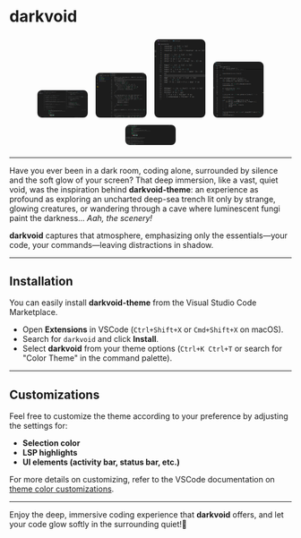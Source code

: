 # darkvoid

<p align="center">
  <img src="assets/p1.png" alt="darkvoid preview 1" width="18%" style="border-radius: 8px; margin: 5px;">
  <img src="assets/p2.png" alt="darkvoid preview 2" width="18%" style="border-radius: 8px; margin: 5px;">
  <img src="assets/p3.png" alt="darkvoid preview 3" width="18%" style="border-radius: 8px; margin: 5px;">
  <img src="assets/p4.png" alt="darkvoid preview 4" width="18%" style="border-radius: 8px; margin: 5px;">
  <img src="assets/p5.png" alt="darkvoid preview 5" width="18%" style="border-radius: 8px; margin: 5px;">
</p>

---

Have you ever been in a dark room, coding alone, surrounded by silence and the soft glow of your screen? That deep immersion, like a vast, quiet void, was the inspiration behind **darkvoid-theme**: an experience as profound as exploring an uncharted deep-sea trench lit only by strange, glowing creatures, or wandering through a cave where luminescent fungi paint the darkness... _Aah, the scenery!_

**darkvoid** captures that atmosphere, emphasizing only the essentials—your code, your commands—leaving distractions in shadow.

---

## Installation

You can easily install **darkvoid-theme** from the Visual Studio Code Marketplace.

- Open **Extensions** in VSCode (`Ctrl+Shift+X` or `Cmd+Shift+X` on macOS).
- Search for `darkvoid` and click **Install**.
- Select **darkvoid** from your theme options (`Ctrl+K Ctrl+T` or search for "Color Theme" in the command palette).

---

## Customizations

Feel free to customize the theme according to your preference by adjusting the settings for:

- **Selection color**
- **LSP highlights**
- **UI elements (activity bar, status bar, etc.)**

For more details on customizing, refer to the VSCode documentation on [theme color customizations](https://code.visualstudio.com/docs/getstarted/theme-color-reference).

---

Enjoy the deep, immersive coding experience that **darkvoid** offers, and let your code glow softly in the surrounding quiet!🌌
